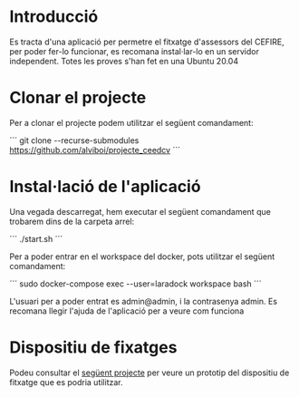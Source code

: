# Introducció

Es tracta d'una aplicació per permetre el fitxatge d'assessors del CEFIRE, per  poder fer-lo funcionar, es recomana instal·lar-lo en un servidor independent. Totes les proves s'han fet en una Ubuntu 20.04

# Clonar el projecte

Per a clonar el projecte podem utilitzar el següent comandament:

´´´
git clone --recurse-submodules https://github.com/alviboi/projecte_ceedcv
´´´

# Instal·lació de l'aplicació

Una vegada descarregat, hem executar el següent comandament que trobarem dins de la carpeta arrel:

´´´
./start.sh
´´´

Per a poder entrar en el workspace del docker, pots utilitzar el següent comandament:

´´´
sudo docker-compose exec --user=laradock workspace bash
´´´

L'usuari per a poder entrat es admin@admin, i la contrasenya admin. Es recomana llegir l'ajuda de l'aplicació per a veure com funciona

# Dispositiu de fixatges

Podeu consultar el [següent projecte](https://github.com/alviboi/arduino_lector_rfid) per veure un prototip del dispositiu de fitxatge que es podria utilitzar.

